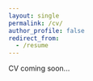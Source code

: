 ```yaml
---
layout: single
permalink: /cv/
author_profile: false
redirect_from:
  - /resume
---
```


CV coming soon...
